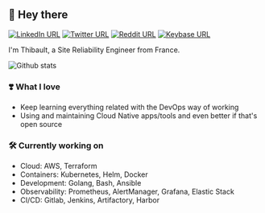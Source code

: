 ## 👋 Hey there
[![LinkedIn URL](https://img.shields.io/twitter/url?label=linkedin&logo=linkedin&style=social&url=https://linkedin.com/in/thazelart)](https://linkedin.com/in/thazelart)
[![Twitter URL](https://img.shields.io/twitter/url?label=twitter&style=social&url=https://twitter.com/thazelart)](https://twitter.com/thazelart)
[![Reddit URL](https://img.shields.io/twitter/url?label=reddit&logo=reddit&style=social&url=https://www.reddit.com/user/thazelart)](https://www.reddit.com/user/thazelart)
[![Keybase URL](https://img.shields.io/twitter/url?label=Keybase&logo=keybase&style=social&url=https://keybase.io/thazelart)](https://keybase.io/thazelart)

I'm Thibault, a Site Reliability Engineer from France.

![Github stats](https://github-readme-stats.vercel.app/api?username=thazelart&show_icons=true&theme=prussian&hide_title=true)

### ❣️ What I love

 - Keep learning everything related with the DevOps way of working
 - Using and maintaining Cloud Native apps/tools and even better if that's open source

### 🛠️ Currently working on

 - Cloud: AWS, Terraform
 - Containers: Kubernetes, Helm, Docker
 - Development: Golang, Bash, Ansible
 - Observability: Prometheus, AlertManager, Grafana, Elastic Stack
 - CI/CD: Gitlab, Jenkins, Artifactory, Harbor
